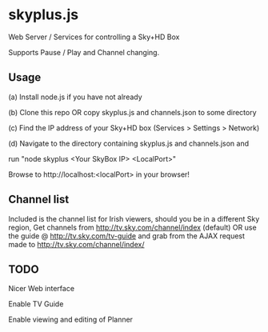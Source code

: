 skyplus.js
==========

Web Server / Services for controlling a Sky+HD Box

Supports Pause / Play and Channel changing.

Usage
------------
(a) Install node.js if you have not already

(b) Clone this repo OR copy skyplus.js and channels.json to some directory

(c) Find the IP address of your Sky+HD box (Services > Settings > Network)

(d) Navigate to the directory containing skyplus.js and channels.json and 

run "node skyplus \<Your SkyBox IP\> \<LocalPort\>"

Browse to http://localhost:\<localPort\> in your browser!

Channel list 
------------
Included is the channel list for Irish viewers, should you be in a different Sky region, 
Get channels from http://tv.sky.com/channel/index (default) OR use the guide @ http://tv.sky.com/tv-guide
and grab from the AJAX request made to http://tv.sky.com/channel/index/<Your area>

TODO
------------
Nicer Web interface

Enable TV Guide

Enable viewing and editing of Planner
